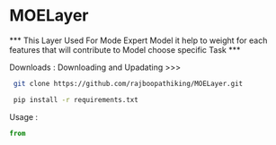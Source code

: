 # MOELayer
*** This Layer Used For Mode Expert Model it help to weight for each features that will contribute to Model choose specific Task ***

Downloads :
   Downloading and Upadating >>>

   
  ```bash
   git clone https://github.com/rajboopathiking/MOELayer.git
  ```
  ```bash
   pip install -r requirements.txt
  ```

Usage :

 ```python
 from 
```

